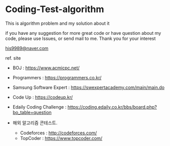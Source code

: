 # Coding-Test-algorithm
This is algorithm problem and my solution about it

if you have any suggestion for more great code or have question about my code, please use Issues, or send mail to me.
Thank you for your interest

his9989@naver.com

ref. site </br>
* BOJ : https://www.acmicpc.net/ </br>
* Programmers : https://programmers.co.kr/ </br>
* Samsung Software Expert : https://swexpertacademy.com/main/main.do </br>
* Code Up : https://codeup.kr/ </br>
* Edaily Coding Challenge : https://coding.edaily.co.kr/bbs/board.php?bo_table=question

* 해외 알고리즘 콘테스트.
  + Codeforces : http://codeforces.com/
  + TopCoder : https://www.topcoder.com/

